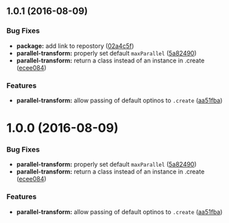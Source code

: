 <a name="1.0.1"></a>
## 1.0.1 (2016-08-09)


### Bug Fixes

* **package:** add link to repostory ([02a4c5f](https://github.com/ubilabs/node-parallel-transform-stream/commit/02a4c5f))
* **parallel-transform:** properly set default `maxParallel` ([5a82490](https://github.com/ubilabs/node-parallel-transform-stream/commit/5a82490))
* **parallel-transform:** return a class instead of an instance in .create ([ecee084](https://github.com/ubilabs/node-parallel-transform-stream/commit/ecee084))


### Features

* **parallel-transform:** allow passing of default optinos to `.create` ([aa51fba](https://github.com/ubilabs/node-parallel-transform-stream/commit/aa51fba))



<a name="1.0.0"></a>
# 1.0.0 (2016-08-09)


### Bug Fixes

* **parallel-transform:** properly set default `maxParallel` ([5a82490](https://github.com/ubilabs/node-parallel-transform-stream/commit/5a82490))
* **parallel-transform:** return a class instead of an instance in .create ([ecee084](https://github.com/ubilabs/node-parallel-transform-stream/commit/ecee084))


### Features

* **parallel-transform:** allow passing of default optinos to `.create` ([aa51fba](https://github.com/ubilabs/node-parallel-transform-stream/commit/aa51fba))



